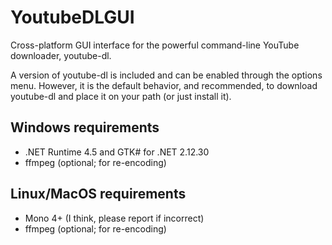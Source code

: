 # YoutubeDLGUI
Cross-platform GUI interface for the powerful command-line YouTube downloader, youtube-dl.

A version of youtube-dl is included and can be enabled through the options menu. However, it is the default behavior, and recommended, to download youtube-dl and place it on your path (or just install it).

## Windows requirements
* .NET Runtime 4.5 and GTK# for .NET 2.12.30
* ffmpeg (optional; for re-encoding)

## Linux/MacOS requirements
* Mono 4+ (I think, please report if incorrect)
* ffmpeg (optional; for re-encoding)